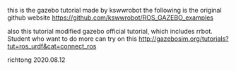 this is the gazebo tutorial made by kswwrobot 
the following is the original github website 
https://github.com/kswwrobot/ROS_GAZEBO_examples

also this tutorial modified gazebo official tutorial, which includes rrbot.
Student who want to do more can try on this
http://gazebosim.org/tutorials?tut=ros_urdf&cat=connect_ros

richtong 2020.08.12
